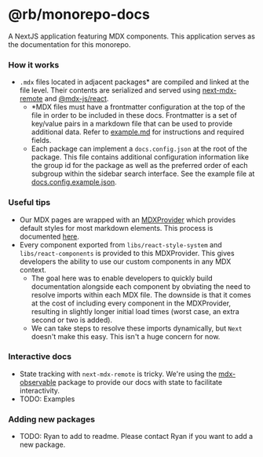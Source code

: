 # @rb/monorepo-docs

A NextJS application featuring MDX components. This application serves as the documentation for this monorepo.

### How it works

- `.mdx` files located in adjacent packages* are compiled and linked at the file level. Their contents are serialized and served
  using [next-mdx-remote](https://github.com/hashicorp/next-mdx-remote) and [@mdx-js/react](https://www.npmjs.com/package/@mdx-js/react).
  - *MDX files must have a frontmatter configuration at the top of the file in order to be included in these docs.  Frontmatter is a set of key/value pairs in a markdown file that can be used to provide additional data.  Refer to [example.md](./examples/example.md) for instructions and required fields.
  - Each package can implement a `docs.config.json` at the root of the package.  This file contains additional configuration information like the group id for the package as well as the preferred order of each subgroup within the sidebar search interface.  See the example file at [docs.config.example.json](./examples/docs.config.example.json).

### Useful tips
- Our MDX pages are wrapped with an [MDXProvider](https://mdxjs.com/getting-started#mdxprovider) which provides default styles for most markdown elements. This process is documented [here](https://mdxjs.com/table-of-components).
- Every component exported from `libs/react-style-system` and `libs/react-components` is provided to this MDXProvider. This gives developers the ability to use our custom components in any MDX context.
  - The goal here was to enable developers to quickly build documentation alongside each component by obviating the need to resolve imports within each MDX file. The downside is that it comes at the cost of including every component in the MDXProvider, resulting in slightly longer initial load times (worst case, an extra second or two is added). 
  - We can take steps to resolve these imports dynamically, but `Next` doesn't make this easy.  This isn't a huge concern for now.
    
  
### Interactive docs
- State tracking with `next-mdx-remote` is tricky. We're using the [mdx-observable](https://github.com/alexkrolick/mdx-observable) package to provide our docs with state to facilitate interactivity.  
- TODO: Examples

### Adding new packages
- TODO: Ryan to add to readme.  Please contact Ryan if you want to add a new package.  
